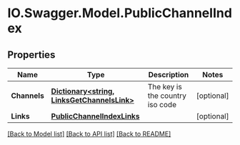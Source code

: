 # IO.Swagger.Model.PublicChannelIndex
## Properties

Name | Type | Description | Notes
------------ | ------------- | ------------- | -------------
**Channels** | [**Dictionary&lt;string, LinksGetChannelsLink&gt;**](LinksGetChannelsLink.md) | The key is the country iso code | [optional] 
**Links** | [**PublicChannelIndexLinks**](PublicChannelIndexLinks.md) |  | [optional] 

[[Back to Model list]](../README.md#documentation-for-models) [[Back to API list]](../README.md#documentation-for-api-endpoints) [[Back to README]](../README.md)

